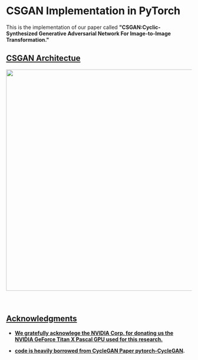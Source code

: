 # CSGAN Implementation in PyTorch
This is the implementation of our paper called <b>"CSGAN:Cyclic-Synthesized Generative Adversarial Network For Image-to-Image Transformation."<b> <a href="https://arxiv.org/abs/1901.03554">
## CSGAN Architectue
<img src='CSGAN.jpg' align="center" width=600>
<br><br><br>

## Acknowledgments
- We gratefully acknowlege the NVIDIA Corp. for donating us the NVIDIA GeForce Titan X Pascal GPU used for this research.

- code is heavily borrowed from CycleGAN Paper [pytorch-CycleGAN](https://github.com/junyanz/pytorch-CycleGAN-and-pix2pix).

